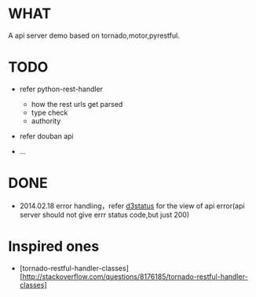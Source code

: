 # WHAT
A api server demo based on tornado,motor,pyrestful.

# TODO
- refer python-rest-handler
  - how the rest urls get parsed 
  - type check 
  - authority

- refer douban api

- ...

# DONE
- 2014.02.18 error handling，refer [d3status][1] for the view of api error(api server should not give errr status code,but just 200)

# Inspired ones
- [tornado-restful-handler-classes][http://stackoverflow.com/questions/8176185/tornado-restful-handler-classes]

[1]: https://github.com/felinx/d3status
